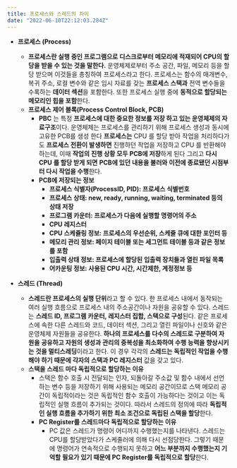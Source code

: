 ```yaml
---
title: 프로세스와 스레드의 차이
date: "2022-06-10T22:12:03.284Z"
---
```


- **프로세스 (Process)**
    - **프로세스란 실행 중인 프로그램으로 디스크로부터 메모리에 적재되어 CPU의 할당을 받을 수 있는 것을 말한다.** 운영체제로부터 주소 공간, 파일, 메모리 등을 할당 받으며 이것들을 총칭하여 프로세스라고 한다. 프로세스는 함수의 매개변수, 복귀 주소, 로컬 변수와 같은 임시 자료를 갖는 **프로세스 스택과** 전역 변수들을 수록하는 **데이터 섹션**을 포함한다. 또한 프로세스 실행 중에 **동적으로 할당되는 메모리인 힙을 포함**한다.
    - **프로세스 제어 블록(Process Control Block, PCB)**
        - **PBC** 는 특정 **프로세스에 대한 중요한 정보를 저장 하고 있는 운영체제의 자료구조**이다. 운영체제는 프로세스를 관리하기 위해 프로세스 생성과 동시에 고유한 PCB를 생성 한다 **프로세스는** CPU 를 할당 받아 작업을 처리하다가도 **프로세스 전환이 발생하면** 진행하던 작업을 저장하고 CPU 를 반환해야 하는데, 이때 **작업의 진행 상황 모두 PCB에 저장**하게 된다 그리고 **다시 CPU 를 할당 받게 되면** **PCB에 있던 내용을 불러와 이전에 종료됐던 시점부터 다시 작업을 수행**한다.
        - **PCB에 저장되는 정보**
            - **프로세스 식별자(ProcessID, PID): 프로세스 식별번호**
            - **프로세스 상태: new, ready, running, waiting, terminated 등의 상태 저장**
            - **프로그램 카운터: 프로세스가 다음에 실행할 명령어의 주소**
            - **CPU 레지스터**
            - **CPU 스케쥴링 정보: 프로세스의 우선순위, 스케줄 큐에 대한 포인터 등**
            - **메모리 관리 정보: 페이지 테이블 또는 세그먼트 테이블 등과 같은 정보를 포함**
            - **입출력 상태 정보: 프로세스에 할당된 입출력 장치들과 열린 파일 목록**
            - **어카운팅 정보: 사용된 CPU 시간, 시간제한, 계정정보 등**

- **스레드 (Thread)**
    - **스레드란 프로세스의 실행 단위**라고 할 수 있다. 한 프로세스 내에서 동작되는 여러 실행 흐름으로 프로세스 내의 주소공간이나 자원을 공유할 수 있다. 스레드는 **스레드 ID, 프로그램 카운터, 레지스터 집합, 스택으로 구성**된다. 같은 프로세스에 속한 다른 스레드와 코드, 데이터 섹션, 그리고 열린 파일이나 신호와 같은 운영체제 자원들을 공유한다. **하나의 프로세스를 다수의 스레드로 구분하여 자원을 공유하고 자원의 생성과 관리의 중복성을 최소화하여 수행 능력을 향상시키는 것을 멀티스레딩**이라고 한다. 이 경우 각각의 **스레드는 독립적인 작업을 수행해야 하기 때문에 각자의 스택과 PC 레지스터** 값을 갖고 있다.
    - **스택을 스레드 마다 독립적으로 할당하는 이유**
        - 스택은 함수 호출 시 전달되는 인자, 되돌아갈 주소값 및 함수 내에서 선언하는 변수 등을 저장하기 위해 사용되는 메모리 공간이므로 스택 메모리 공간이 독립적이라는 것은 독립적인 함수 호출이 가능하다는 것이고 이는 독립적인 실행 흐름이 추가되는 것이다. 따라서 스레드의 정의에 따라 **독립적인 실행 흐름을 추가하기 위한 최소 조건으로 독립된 스택을 할당**한다.
        - **PC Register를 스레드마다 독립적으로 할당하는 이유**
            - PC 값은 스레드가 명령어 어디까지 수행했는지를 나타낸다. 스레드는 CPU를 할당받았다가 스케줄러에 의해 다시 선점당한다. 그렇기 때문에 명령어가 연속적으로 수행되지 못하고 **어느 부분까지 수행했는지 기억할 필요가 있기 때문에 PC Register를 독립적으로 할당**한다.